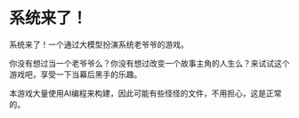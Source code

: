 # 系统来了！
系统来了！一个通过大模型扮演系统老爷爷的游戏。

你没有想过当一个老爷爷么？你没有想过改变一个故事主角的人生么？来试试这个游戏吧，享受一下当幕后黑手的乐趣。

本游戏大量使用AI编程来构建，因此可能有些怪怪的文件，不用担心，这是正常的。
